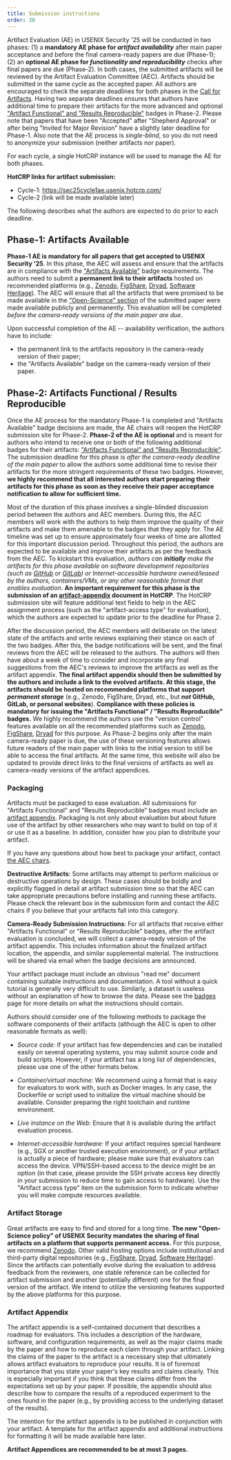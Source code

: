 ```yaml
---
title: Submission instructions
order: 30
---
```


Artifact Evaluation (AE) in USENIX Security '25 will be conducted in two phases: (1) a **mandatory AE phase for _artifact availability_** after main paper acceptance and before the final camera-ready papers are due (Phase-1); (2) an **optional AE phase for _functionality and reproducibility_** checks after final papers are due (Phase-2). In both cases, the submitted artifacts will be reviewed by the Artifact Evaluation Committee (AEC). Artifacts should be submitted in the same cycle as the accepted paper. All authors are encouraged to check the separate deadlines for both phases in the [Call for Artifacts](https://www.usenix.org/conference/usenixsecurity25/call-for-artifacts). Having two separate deadlines ensures that authors have additional time to prepare their artifacts for the more advanced and optional ["Artifact Functional" and "Results Reproducible"](badges) badges in Phase-2. Please note that papers that have been "Accepted" after "Shepherd Approval" or after being "Invited for Major Revision" have a slightly later deadline for Phase-1.
Also note that the AE process is *single-blind*, so you do not need to anonymize your submission (neither artifacts nor paper).


For each cycle, a single HotCRP instance will be used to manage the AE for both phases.

**HotCRP links for artifact submission:**

* Cycle-1: https://sec25cycle1ae.usenix.hotcrp.com/
* Cycle-2 (link will be made available later)


The following describes what the authors are expected to do prior to each deadline.


## Phase-1: Artifacts Available

**Phase-1 AE is mandatory for all papers that get accepted to USENIX Security '25**. In this phase, the AEC will assess and ensure that the artifacts are in compliance with the ["Artifacts Available"](badge) badge requirements. The authors need to submit a **permanent link to their artifacts** hosted on recommended platforms (e.g., [Zenodo](https://zenodo.org/), [FigShare](https://figshare.com/), [Dryad](https://datadryad.org/stash/), [Software Heritage](https://archive.softwareheritage.org/)). The AEC will ensure that all the artifacts that were promised to be made available in the ["Open-Science" section](https://www.usenix.org/conference/usenixsecurity25/submission-policies-and-instructions#:~:text=of%20the%20paper%2C-,one%20additional%20page,-for%20discussing%20ethics) of the submitted paper were made available publicly and permanently. This evaluation will be completed _before the camera-ready versions of the main paper are due_.

Upon successful completion of the AE -- availability verification, the authors have to include:
- the permanent link to the artifacts repository in the camera-ready version of their paper;
- the "Artifacts Available" badge on the camera-ready version of their paper.


## Phase-2: Artifacts Functional / Results Reproducible

Once the AE process for the mandatory Phase-1 is completed and "Artifacts Available" badge decisions are made, the AE chairs will reopen the HotCRP submission site for Phase-2. **Phase-2 of the AE is optional** and is meant for authors who intend to receive one or both of the following additional badges for their artifacts: ["Artifacts Functional" and "Results Reproducible"](badges). The submission deadline for this phase is _after the camera-ready deadline of the main paper_ to allow the authors some additional time to revise their artifacts for the more stringent requirements of these two badges. However, **we highly recommend that all interested authors start preparing their artifacts for this phase as soon as they receive their paper acceptance notification to allow for sufficient time.**

Most of the duration of this phase involves a single-blinded discussion period between the authors and AEC members. During this, the AEC members will work with the authors to help them improve the quality of their artifacts and make them amenable to the badges that they apply for. The AE timeline was set up to ensure approximately four weeks of time are allotted for this important discussion period. Throughout this period, the authors are expected to be available and improve their artifacts as per the feedback from the AEC. To kickstart this evaluation, _authors can **initially** make the artifacts for this phase available on software development repositories (such as [GitHub](https://github.com/) or [GitLab](https://about.gitlab.com/)) or Internet-accessible hardware owned/leased by the authors, containers/VMs, or any other reasonable format that enables evaluation_. **An important requirement for this phase is the submission of an [artifact-appendix](#artifact-appendix) document in HotCRP**. The HotCRP submission site will feature additional text fields to help in the AEC assignment process (such as the "artifact-access type" for evaluation), which the authors are expected to update prior to the deadline for Phase 2.


After the discussion period, the AEC members will deliberate on the latest state of the artifacts and write reviews explaining their stance on each of the two badges. After this, the badge notifications will be sent, and the final reviews from the AEC will be released to the authors. The authors will then have about a week of time to consider and incorporate any final suggestions from the AEC's reviews to improve the artifacts as well as the artifact appendix. **The final artifact appendix should then be submitted by the authors and include a link to the evolved artifacts. At this stage, the artifacts should be hosted on recommended platforms that support _permanent storage_** (e.g., Zenodo, FigShare, Dryad, etc., but ***not* GitHub, GitLab, or personal websites**). **Compliance with these policies is mandatory for issuing the "Artifacts Functional" / "Results Reproducible" badges.**  We highly recommend the authors use the "version control" features available on all the recommended platforms such as [Zenodo](https://help.zenodo.org/docs/deposit/manage-versions/), [FigShare](https://help.figshare.com/article/can-i-edit-or-delete-my-research-after-it-has-been-made-public), [Dryad](https://blog.datadryad.org/2024/07/09/for-authors-keep-your-data-current-with-dryads-data-versioning-feature/) for this purpose. As Phase-2 begins only after the main camera-ready paper is due, the use of these versioning features allows future readers of the main paper with links to the initial version to still be able to access the final artifacts. At the same time, this website will also be updated to provide direct links to the final versions of artifacts as well as camera-ready versions of the artifact appendices.


### Packaging

Artifacts must be packaged to ease evaluation. All submissions for "Artifacts Functional" and "Results Reproducible" badges must include an [artifact appendix](#artifact-appendix). Packaging is not only about evaluation but about future use of the artifact by other researchers who may want to build on top of it or use it as a baseline. In addition, consider how you plan to distribute your artifact.

If you have any questions about how best to package your artifact, contact [the
AEC chairs](mailto:sec25aec@usenix.org).

**Destructive Artifacts**: Some artifacts may attempt to perform malicious or
destructive operations by design. These cases should be boldly and explicitly
flagged in detail at artifact submission time so that the AEC can take appropriate precautions before installing and running these artifacts. Please check the relevant box in the submission form and contact the AEC chairs if you believe that your artifacts fall into this category.

**Camera-Ready Submission Instructions**: For all artifacts that receive either "Artifacts Functional" or "Results Reproducible" badges, after the artifact evaluation is concluded, we will collect a camera-ready version of the artifact appendix. This includes information about the finalized artifact location, the appendix, and similar supplemental material. The instructions will be shared via email when the badge decisions are announced.

Your artifact package must include an obvious "read me" document containing
suitable instructions and documentation. A tool without a quick tutorial is
generally very difficult to use. Similarly, a dataset is useless without an
explanation of how to browse the data. Please see the [badges](badges) page for
more details on what the instructions should contain.

Authors should consider one of the following methods to package the software
components of their artifacts (although the AEC is open to other reasonable
formats as well):

- *Source code:* If your artifact has few dependencies and can be installed
  easily on several operating systems, you may submit source code and build
  scripts. However, if your artifact has a long list of dependencies, please use
  one of the other formats below.

- *Container/virtual machine:* We recommend using a format that is easy for
  evaluators to work with, such as Docker images. In any case, the Dockerfile or
  script used to initialize the virtual machine should be available. Consider
  preparing the right toolchain and runtime environment.

- *Live instance on the Web:* Ensure that it is available during the artifact
  evaluation process.

- *Internet-accessible hardware:* If your artifact requires special hardware
  (e.g., SGX or another trusted execution environment), or if your artifact is
  actually a piece of hardware; please make sure that evaluators can access the
  device. VPN/SSH-based access to the device might be an option (in that case,
  please provide the SSH private access key directly in your submission to
  reduce time to gain access to hardware).
  Use the "Artifact access type" item on the submission form to indicate whether you will make compute resources available.


### Artifact Storage

Great artifacts are easy to find and stored for a long time. **The new "Open-Science policy" of USENIX Security mandates the sharing of final artifacts on a platform that supports permanent access.** For this purpose, we recommend [Zenodo](https://zenodo.org/). Other valid hosting options include institutional and third-party digital repositories (e.g., [FigShare](https://figshare.com/), [Dryad](https://datadryad.org/stash/), [Software Heritage](https://archive.softwareheritage.org/)). Since the artifacts can potentially evolve during the evaluation to address feedback from the reviewers, one stable reference can be collected for artifact submission and another (potentially different) one for the final version of the artifact. We intend to utilize the versioning features supported by the above platforms for this purpose.


### Artifact Appendix

The artifact appendix is a self-contained document that describes a roadmap for
evaluators. This includes a description of the hardware, software, and
configuration requirements, as well as the major claims made by the paper and
how to reproduce each claim through your artifact. Linking the claims of the
paper to the artifact is a necessary step that ultimately allows artifact
evaluators to reproduce your results. It is of foremost importance that you
state your paper's key results and claims clearly. This is especially important
if you think that these claims differ from the expectations set up by your
paper. If possible, the appendix should also describe how to compare the results
of a reproduced experiment to the ones found in the paper (e.g., by providing
access to the underlying dataset of the results).

The intention for the artifact appendix is to be published in conjunction with your artifact. A template for the artifact appendix and additional instructions for formatting it will be made available here later.

**Artifact Appendices are recommended to be at most 3 pages.**
